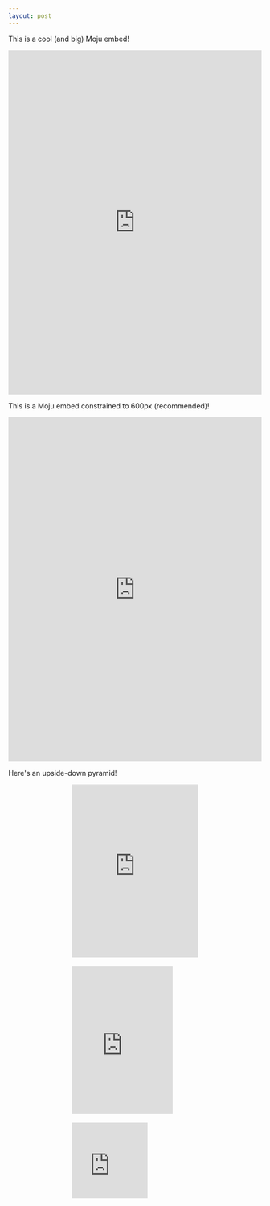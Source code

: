 ```yaml
---
layout: post
---
```


<style>
.moju-wrap {
width: 100%;
max-width: 600px;
margin: 0 auto;
}
.moju-wrap.small {
max-width:300px
}

.moju-container {
position: relative;
padding: 100% 0 180px;
height: 0;
overflow: hidden;
}
.moju-container.noinfo {
padding: 100% 0 0;
}

.moju-container iframe {
position: absolute;
top: 0;
left: 0;
/* this makes the iframe resize on iOS Safari */
width: 1px;
min-width: 100%;
*width: 100%;
height: 100%;
border: none;
}
</style>

This is a cool (and big) Moju embed!

<div class="moju-container"><iframe src="https://getmoju.com/e/xBEmpSS1LIEB" seamless frameBorder="0" scrolling="no"></iframe></div>

This is a Moju embed constrained to 600px (recommended)!

<div class="moju-wrap"><div class="moju-container"><iframe src="https://getmoju.com/e/7OpkEt5YrHgB" seamless frameBorder="0" scrolling="no"></div></div>

This is a Moju embed with no creator information (give the original creator credit though! [this is my own, no credit necessary :) ])

<div class="moju-wrap"><div class="moju-container noinfo"><iframe src="https://getmoju.com/e/Ypsojy4fhZw?noinfo" seamless frameBorder="0" scrolling="no"></div></div>

This is a small (but still cool) Moju embed!

<div class="moju-wrap small"><div class="moju-container small"><iframe src="https://getmoju.com/e/xBEmpSS1LIEB" seamless frameBorder="0" style="border:none;" scrolling="no"></iframe></div></div>

Here's an upside-down pyramid!

<div class="moju-wrap" style="max-width:250px"><div class="moju-container" style="padding:344px 0 0;"><iframe src="https://getmoju.com/e/RTqfSzIQhoEB" seamless frameBorder="0" scrolling="no"></iframe></div>

<br>

<div class="moju-wrap" style="max-width:250px"><div class="moju-container" style="padding:294px 0 0;max-width: 200px"><iframe src="https://getmoju.com/e/QmOzKtZagIEB" seamless frameBorder="0" scrolling="no"></iframe></div>

<br>

<div class="moju-container" style="padding:150px 0 0;max-width: 150px"><iframe src="https://getmoju.com/e/RMqclttxu38B" seamless frameBorder="0" scrolling="no"></iframe></div>
